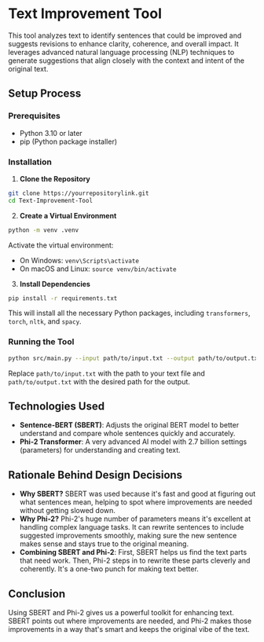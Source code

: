 # Text Improvement Tool

This tool analyzes text to identify sentences that could be improved and suggests revisions to enhance clarity, coherence, and overall impact. It leverages advanced natural language processing (NLP) techniques to generate suggestions that align closely with the context and intent of the original text.

## Setup Process

### Prerequisites

- Python 3.10 or later
- pip (Python package installer)

### Installation

1. **Clone the Repository**

```bash
git clone https://yourrepositorylink.git
cd Text-Improvement-Tool
```

2. **Create a Virtual Environment**

```bash
python -m venv .venv
```

Activate the virtual environment:

- On Windows: `venv\Scripts\activate`
- On macOS and Linux: `source venv/bin/activate`

3. **Install Dependencies**

```bash
pip install -r requirements.txt
```

This will install all the necessary Python packages, including `transformers`, `torch`, `nltk`, and `spacy`.


### Running the Tool
```bash
python src/main.py --input path/to/input.txt --output path/to/output.txt
```

Replace `path/to/input.txt` with the path to your text file and `path/to/output.txt` with the desired path for the output.

## Technologies Used

- **Sentence-BERT (SBERT)**: Adjusts the original BERT model to better understand and compare whole sentences quickly and accurately.
- **Phi-2 Transformer**: A very advanced AI model with 2.7 billion settings (parameters) for understanding and creating text.

## Rationale Behind Design Decisions

- **Why SBERT?** SBERT was used because it's fast and good at figuring out what sentences mean, helping to spot where improvements are needed without getting slowed down.
- **Why Phi-2?** Phi-2's huge number of parameters means it's excellent at handling complex language tasks. It can rewrite sentences to include suggested improvements smoothly, making sure the new sentence makes sense and stays true to the original meaning.
- **Combining SBERT and Phi-2**: First, SBERT helps us find the text parts that need work. Then, Phi-2 steps in to rewrite these parts cleverly and coherently. It's a one-two punch for making text better.

## Conclusion

Using SBERT and Phi-2 gives us a powerful toolkit for enhancing text. SBERT points out where improvements are needed, and Phi-2 makes those improvements in a way that's smart and keeps the original vibe of the text.


